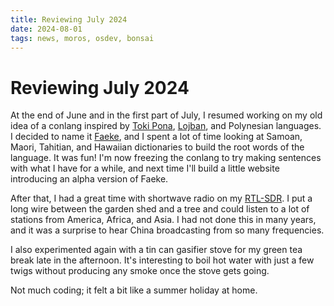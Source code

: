 ```yaml
---
title: Reviewing July 2024
date: 2024-08-01
tags: news, moros, osdev, bonsai
---
```


# Reviewing July 2024

At the end of June and in the first part of July, I resumed working on my old
idea of a conlang inspired by [Toki Pona][1], [Lojban][2], and Polynesian
languages. I decided to name it [Faeke][3], and I spent a lot of time looking
at Samoan, Maori, Tahitian, and Hawaiian dictionaries to build the root words
of the language. It was fun! I'm now freezing the conlang to try making
sentences with what I have for a while, and next time I'll build a little
website introducing an alpha version of Faeke.

After that, I had a great time with shortwave radio on my [RTL-SDR][4]. I put a
long wire between the garden shed and a tree and could listen to a lot of
stations from America, Africa, and Asia. I had not done this in many years, and
it was a surprise to hear China broadcasting from so many frequencies.

I also experimented again with a tin can gasifier stove for my green tea break
late in the afternoon. It's interesting to boil hot water with just a few twigs
without producing any smoke once the stove gets going.

Not much coding; it felt a bit like a summer holiday at home.

[1]: https://tokipona.org/
[2]: https://lojban.org/
[3]: /conlangs/faeke/
[4]: https://www.rtl-sdr.com/
